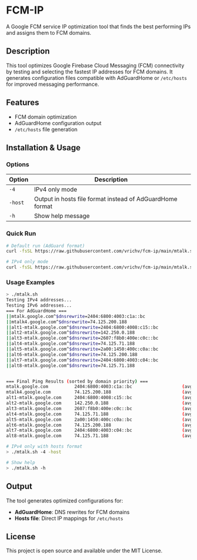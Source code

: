 # FCM-IP

A Google FCM service IP optimization tool that finds the best performing IPs and assigns them to FCM domains.

## Description

This tool optimizes Google Firebase Cloud Messaging (FCM) connectivity by testing and selecting the fastest IP addresses for FCM domains. It generates configuration files compatible with AdGuardHome or `/etc/hosts` for improved messaging performance.

## Features

- FCM domain optimization  
- AdGuardHome configuration output
- `/etc/hosts` file generation

## Installation & Usage

### Options

| Option | Description |
|--------|-------------|
| `-4` | IPv4 only mode |
| `-host` | Output in hosts file format instead of AdGuardHome format |
| `-h` | Show help message |

### Quick Run
```bash
# Default run (AdGuard format)
curl -fsSL https://raw.githubusercontent.com/vrichv/fcm-ip/main/mtalk.sh | bash

# IPv4 only mode
curl -fsSL https://raw.githubusercontent.com/vrichv/fcm-ip/main/mtalk.sh | bash -s -- -4

```

### Usage Examples
```bash
> ./mtalk.sh
Testing IPv4 addresses...
Testing IPv6 addresses...
=== For AdGuardHome ===
||mtalk.google.com^$dnsrewrite=2404:6800:4003:c1a::bc
||mtalk4.google.com^$dnsrewrite=74.125.200.188
||alt1-mtalk.google.com^$dnsrewrite=2404:6800:4008:c15::bc
||alt2-mtalk.google.com^$dnsrewrite=142.250.0.188
||alt3-mtalk.google.com^$dnsrewrite=2607:f8b0:400e:c0c::bc
||alt4-mtalk.google.com^$dnsrewrite=74.125.71.188
||alt5-mtalk.google.com^$dnsrewrite=2a00:1450:400c:c0a::bc
||alt6-mtalk.google.com^$dnsrewrite=74.125.200.188
||alt7-mtalk.google.com^$dnsrewrite=2404:6800:4003:c04::bc
||alt8-mtalk.google.com^$dnsrewrite=74.125.71.188


=== Final Ping Results (sorted by domain priority) ===
mtalk.google.com          2404:6800:4003:c1a::bc                   (avg: 55.186ms)
mtalk4.google.com         74.125.200.188                           (avg: 209.520ms)
alt1-mtalk.google.com     2404:6800:4008:c15::bc                   (avg: 81.463ms)
alt2-mtalk.google.com     142.250.0.188                            (avg: 318.822ms)
alt3-mtalk.google.com     2607:f8b0:400e:c0c::bc                   (avg: 191.544ms)
alt4-mtalk.google.com     74.125.71.188                            (avg: 244.042ms)
alt5-mtalk.google.com     2a00:1450:400c:c0a::bc                   (avg: 210.587ms)
alt6-mtalk.google.com     74.125.200.188                           (avg: 209.520ms)
alt7-mtalk.google.com     2404:6800:4003:c04::bc                   (avg: 57.608ms)
alt8-mtalk.google.com     74.125.71.188                            (avg: 244.042ms)

# IPv4 only with hosts format
> ./mtalk.sh -4 -host

# Show help
> ./mtalk.sh -h
```


## Output

The tool generates optimized configurations for:
- **AdGuardHome**: DNS rewrites for FCM domains
- **Hosts file**: Direct IP mappings for `/etc/hosts`

## License

This project is open source and available under the MIT License.

